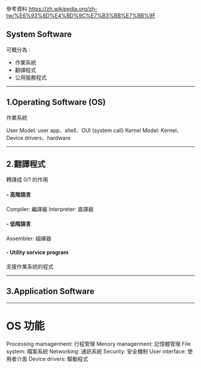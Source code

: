 
參考資料
https://zh.wikipedia.org/zh-tw/%E6%93%8D%E4%BD%9C%E7%B3%BB%E7%BB%9F

## System Software

可概分為 : 
- 作業系統
- 翻譯程式
- 公用服務程式

---

## 1.Operating Software (OS)
作業系統

User Model: user app、shell、GUI
(system call)
Kernel Model: Kernel、Device drivers、hardware

---

## 2.翻譯程式
轉譯成 0/1 的作用

#### - 高階語言
Compiler: 編譯器
Interpreter: 直譯器

#### - 低階語言
Assembler: 組繹器

#### - Utility service program
支援作業系統的程式

---

## 3.Application Software

----

# OS 功能

Processing mamagerment: 行程管理
Menory managerment: 記憶體管理
File system: 檔案系統
Networking: 通訊系統
Security: 安全機制
User interface: 使用者介面
Device drivers: 驅動程式


